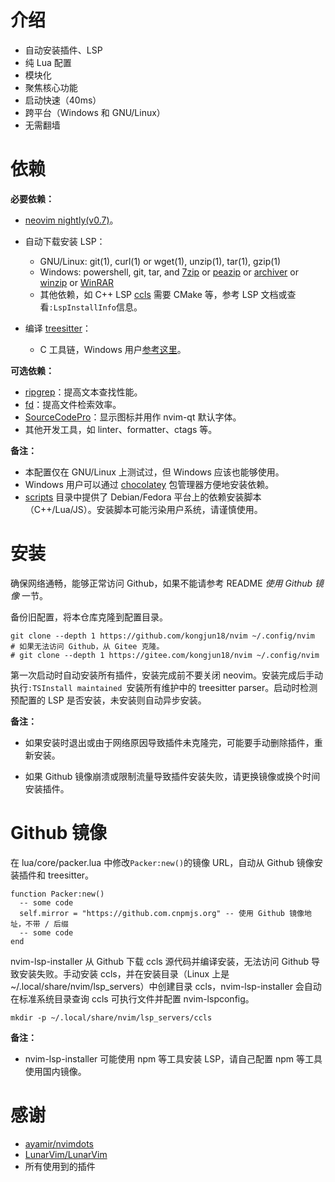 # 介绍

- 自动安装插件、LSP
- 纯 Lua 配置
- 模块化
- 聚焦核心功能
- 启动快速（40ms）
- 跨平台（Windows 和 GNU/Linux）
- 无需翻墙



#  依赖

**必要依赖：**

- [neovim nightly(v0.7)](https://github.com/neovim/neovim/releases/tag/nightly)。

- 自动下载安装 LSP：

  - GNU/Linux: git(1), curl(1) or wget(1), unzip(1), tar(1), gzip(1)
  - Windows:  powershell, git, tar, and [7zip](https://www.7-zip.org/) or [peazip](https://peazip.github.io/) or [archiver](https://github.com/mholt/archiver) or [winzip](https://www.winzip.com/) or [WinRAR](https://www.win-rar.com/)
  - 其他依赖，如 C++ LSP [ccls](https://github.com/MaskRay/ccls) 需要 CMake 等，参考 LSP 文档或查看`:LspInstallInfo`信息。

- 编译 [treesitter](https://github.com/nvim-treesitter/nvim-treesitter)：

  - C 工具链，Windows 用户[参考这里](https://github.com/nvim-treesitter/nvim-treesitter/wiki/Windows-support)。

**可选依赖：**

- [ripgrep](https://github.com/BurntSushi/ripgrep)：提高文本查找性能。
- [fd](https://github.com/sharkdp/fd)：提高文件检索效率。
- [SourceCodePro](https://github.com/ryanoasis/nerd-fonts/releases/download/v2.1.0/SourceCodePro.zip)：显示图标并用作 nvim-qt 默认字体。
- 其他开发工具，如 linter、formatter、ctags 等。

**备注：**

- 本配置仅在 GNU/Linux 上测试过，但 Windows 应该也能够使用。
- Windows 用户可以通过 [chocolatey](https://chocolatey.org/install) 包管理器方便地安装依赖。
- [scripts](./scripts) 目录中提供了 Debian/Fedora 平台上的依赖安装脚本（C++/Lua/JS）。安装脚本可能污染用户系统，请谨慎使用。



# 安装

确保网络通畅，能够正常访问 Github，如果不能请参考 README *使用 Github 镜像* 一节。

备份旧配置，将本仓库克隆到配置目录。

```shell
git clone --depth 1 https://github.com/kongjun18/nvim ~/.config/nvim
# 如果无法访问 Github，从 Gitee 克隆。
# git clone --depth 1 https://gitee.com/kongjun18/nvim ~/.config/nvim
```

第一次启动时自动安装所有插件，安装完成前不要关闭 neovim。安装完成后手动执行`:TSInstall maintained `安装所有维护中的 treesitter parser。启动时检测预配置的 LSP 是否安装，未安装则自动异步安装。

**备注：**

- 如果安装时退出或由于网络原因导致插件未克隆完，可能要手动删除插件，重新安装。

- 如果 Github 镜像崩溃或限制流量导致插件安装失败，请更换镜像或换个时间安装插件。



# Github 镜像

在 lua/core/packer.lua 中修改`Packer:new()`的镜像 URL，自动从 Github 镜像安装插件和 treesitter。

```shell
function Packer:new()
  -- some code
  self.mirror = "https://github.com.cnpmjs.org" -- 使用 Github 镜像地址，不带 / 后缀
  -- some code
end
```

nvim-lsp-installer 从 Github 下载 ccls 源代码并编译安装，无法访问 Github 导致安装失败。手动安装 ccls，并在安装目录（Linux 上是 ~/.local/share/nvim/lsp_servers）中创建目录 ccls，nvim-lsp-installer 会自动在标准系统目录查询 ccls 可执行文件并配置 nvim-lspconfig。

```shell
mkdir -p ~/.local/share/nvim/lsp_servers/ccls
```

**备注：**

- nvim-lsp-installer 可能使用 npm 等工具安装 LSP，请自己配置 npm 等工具使用国内镜像。



# 感谢

- [ayamir/nvimdots](https://github.com/ayamir/nvimdots)
- [LunarVim/LunarVim](https://github.com/LunarVim/LunarVim)
- 所有使用到的插件

